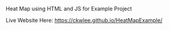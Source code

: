 Heat Map using HTML and JS for Example Project

Live Website Here:
https://ckwlee.github.io/HeatMapExample/
